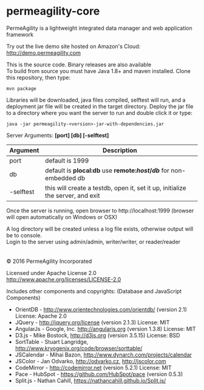 permeagility-core
=================

PermeAgility is a lightweight integrated data manager and web application framework

Try out the live demo site hosted on Amazon's Cloud: http://demo.permeagility.com

This is the source code. Binary releases are also available  
To build from source you must have Java 1.8+ and maven installed.  Clone this repository, then type: 

    mvn package

Libraries will be downloaded, java files compiled, selftest will run, and a deployment jar 
file will be created in the target directory.  Deploy the jar file to a directory 
where you want the server to run and double click it or type: 

    java -jar permeagility-<version>-jar-with-dependencies.jar

Server Arguments: <b>[port] [db] [-selftest]</b>

Argument | Description
-------- | -----------
port | default is 1999
db | default is <b>plocal:db</b> use <b>remote:_host_/_db_</b> for non-embedded db
-selftest | this will create a testdb, open it, set it up, initialize the server, and exit

Once the server is running, open browser to http://localhost:1999 
(browser will open automatically on Windows or OSX)

A log directory will be created unless a log file exists, otherwise output will be to console.  
Login to the server using admin/admin, writer/writer, or reader/reader
<br>
<br>
<br>
&copy; 2016 PermeAgility Incorporated

Licensed under Apache License 2.0  http://www.apache.org/licenses/LICENSE-2.0

Includes other components and copyrights: (Database and JavaScript Components)

- OrientDB - http://www.orientechnologies.com/orientdb/ (version 2.1)  License: Apache 2.0
- JQuery - http://jquery.org/license (version 2.1.3)  License: MIT
- AngularJs - Google, Inc. http://angularjs.org (version 1.3.8)  License: MIT
- D3.js - Mike Bostock, http://d3js.org (version 3.5.15)  License: BSD
- SortTable - Stuart Langridge, http://www.kryogenix.org/code/browser/sorttable/
- JSCalendar - Mihai Bazon, http://www.dynarch.com/projects/calendar
- JSColor - Jan Odvarko, http://odvarko.cz, http://jscolor.com
- CodeMirror - http://codemirror.net (version 5.2.1) License: MIT
- Pace - HubSpot - https://github.com/HubSpot/pace  (version 0.5.3)
- Split.js - Nathan Cahill, https://nathancahill.github.io/Split.js/  
